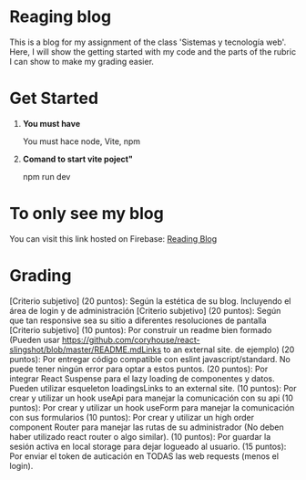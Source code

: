 # Reaging blog
This is a blog for my assignment of the class 'Sistemas y tecnología web'. Here, I will show the getting started with my code and the parts of the rubric I can show to make my grading easier.

# Get Started

1. **You must have**
   
    You must hace node, Vite, npm

3. **Comand to start vite poject"**

    npm run dev
    

# To only see my blog 
You can visit this link hosted on Firebase:
[Reading Blog](https://blogposts-f3645.web.app)

# Grading 
[Criterio subjetivo] (20 puntos): Según la estética de su blog. Incluyendo el área de login y de administración
[Criterio subjetivo] (20 puntos): Según que tan responsive sea su sitio a diferentes resoluciones de pantalla
[Criterio subjetivo] (10 puntos): Por construir un readme bien formado (Pueden usar https://github.com/coryhouse/react-slingshot/blob/master/README.mdLinks to an external site. de ejemplo)
(20 puntos): Por entregar código compatible con eslint javascript/standard. No puede tener ningún error para optar a estos puntos.
(20 puntos): Por integrar React Suspense para el lazy loading de componentes y datos. Pueden utilizar esqueleton loadingsLinks to an external site.
(10 puntos): Por crear y utilizar un hook useApi para manejar la comunicación con su api
(10 puntos): Por crear y utilizar un hook useForm para manejar la comunicación con sus formularios
(10 puntos): Por crear y utilizar un high order component Router para manejar las rutas de su administrador (No deben haber utilizado react router o algo similar).
(10 puntos): Por guardar la sesión activa en local storage para dejar logueado al usuario.
(15 puntos): Por enviar el token de auticación en TODAS las web requests (menos el login).
